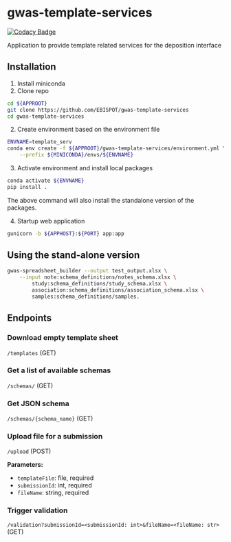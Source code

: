 # gwas-template-services

[![Codacy Badge](https://api.codacy.com/project/badge/Grade/63c9e20a0f6b428f8cbd8ad294beeb68)](https://app.codacy.com/app/DSuveges/gwas-template-services?utm_source=github.com&utm_medium=referral&utm_content=EBISPOT/gwas-template-services&utm_campaign=Badge_Grade_Dashboard)

Application to provide template related services for the deposition interface

## Installation

 1. Install miniconda
 2. Clone repo

```bash
cd ${APPROOT}
git clone https://github.com/EBISPOT/gwas-template-services
cd gwas-template-services
```

 2. Create environment based on the environment file

```bash
ENVNAME=template_serv
conda env create -f ${APPROOT}/gwas-template-services/environment.yml \
    --prefix ${MINICONDA}/envs/${ENVNAME}
```

 3. Activate environment and install local packages

```bash
conda activate ${ENVNAME}
pip install .
```

The above command will also install the standalone version of the packages.

 4. Startup web application

```bash
gunicorn -b ${APPHOST}:${PORT} app:app
```

## Using the stand-alone version

```bash
gwas-spreadsheet_builder --output test_output.xlsx \
    --input note:schema_definitions/notes_schema.xlsx \
        study:schema_definitions/study_schema.xlsx \
        association:schema_definitions/association_schema.xlsx \
        samples:schema_definitions/samples.
```

## Endpoints

### Download empty template sheet

`/templates` (GET)

### Get a list of available schemas

`/schemas/` (GET)

### Get JSON schema

`/schemas/{schema_name}` (GET)

### Upload file for a submission

`/upload` (POST)

**Parameters:**

  * `templateFile`: file, required
  * `submissionId`: int, required
  * `fileName`: string, required

### Trigger validation

`/validation?submissionId=<submissionId: int>&fileName=<fileName: str>` (GET)
